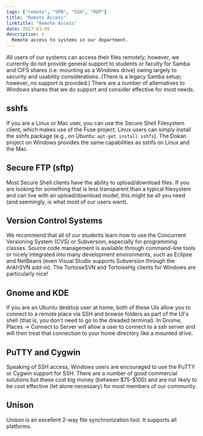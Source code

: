 ```yaml
---
tags: ["remote", "VPN", "SSH", "RDP"]
title: "Remote Access"
linktitle: "Remote Access"
date: 2017-01-05
description: >
  Remote access to systems in our department. 
---
```


All users of our systems can access their files remotely; however, we
currently do not provide general support to students or faculty for
Samba and CIFS shares (i.e. mounting as a Windows drive) owing largely
to security and usability considerations. (There is a legacy Samba
setup; however, no support is provided.) There are a number of
alternatives to Windows shares that we do support and consider effective
for most needs.

## sshfs

If you are a Linux or Mac user, you can use the Secure Shell Filesystem
client, which makes use of the Fuse project. Linux users can simply
install the sshfs package (e.g., on Ubuntu: `apt-get install sshfs`).
The Dokan project on Windows provides the same capabilities as sshfs on
Linux and the Mac.

## Secure FTP (sftp)

Most Secure Shell clients have the ability to upload/download files. If
you are looking for something that is less transparent than a typical
filesystem and can live with an upload/download model, this might be all
you need (and seemingly, is what most of our users want).

## Version Control Systems

We recommend that all of our students learn how to use the Concurrent
Versioning System (CVS) or Subversion, especially for programming
classes. Source code management is available through command-line tools
or nicely integrated into many development environments, such as Eclipse
and NetBeans (even Visual Studio supports Subversion through the AnkhSVN
add-in). The TortoiseSVN and TortoiseHg clients for Windows are
particularly nice!

## Gnome and KDE

If you are an Ubuntu desktop user at home, both of these UIs allow you
to connect to a remote place via SSH and browse folders as part of the
UI\'s shell (that is, you don\'t need to go to the dreaded terminal). In
Gnome, Places -\> Connect to Server will allow a user to connect to a
ssh server and will then treat that connection to your home directory
like a mounted drive.

## PuTTY and Cygwin

Speaking of SSH access, Windows users are encouraged to use the PuTTY or
Cygwin support for SSH. There are a number of good commercial solutions
but these cost big money (between \$75-\$100) and are not likely to be
cost effective (let alone necessary) for most members of our community.

## Unison

Unison is an excellent 2-way file synchronization tool. It supports all
platforms.

